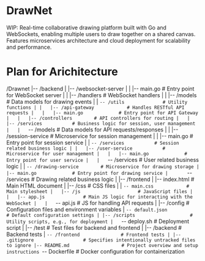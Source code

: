 # DrawNet
WIP: Real-time collaborative drawing platform built with Go and WebSockets, enabling multiple users to draw together on a shared canvas. Features microservices architecture and cloud deployment for scalability and performance.

# Plan for Arichitecture
/Drawnet
|-- /backend
|   |-- /websocket-server
|   |   |-- main.go             # Entry point for WebSocket server
|   |   |-- /handlers           # WebSocket handlers
|   |   |-- /models             # Data models for drawing events
|   |   `-- /utils              # Utility functions
|
|   |-- /api-gateway            # Handles RESTful API requests
|   |   |-- main.go             # Entry point for API Gateway
|   |   |-- /controllers        # API controllers for routing
|   |   |-- /services           # Business logic for session, user management
|   |   `-- /models             # Data models for API requests/responses
|
|   |-- /session-service        # Microservice for session management
|   |   |-- main.go             # Entry point for session service
|   |   `-- /services           # Session related business logic
|
|   |-- /user-service           # Microservice for user management
|   |   |-- main.go             # Entry point for user service
|   |   `-- /services           # User related business logic
|
|   `-- /drawing-service        # Microservice for drawing storage
|       |-- main.go             # Entry point for drawing service
|       `-- /services           # Drawing related business logic
|
|-- /frontend
|   |-- index.html              # Main HTML document
|   |-- /css                    # CSS files
|   |   `-- main.css            # Main stylesheet
|   |-- /js                     # JavaScript files
|   |   |-- app.js              # Main JS logic for interacting with the WebSocket
|   |   `-- api.js              # JS for handling API requests
|
|-- /config                     # Configuration files and environment variables
|   `-- default.json            # Default configuration settings
|
|-- /scripts                    # Utility scripts, e.g., for deployment
|   `-- deploy.sh               # Deployment script
|
|-- /test                       # Test files for backend and frontend
|   |-- /backend                # Backend tests
|   `-- /frontend               # Frontend tests
|
|-- .gitignore                  # Specifies intentionally untracked files to ignore
|-- README.md                   # Project overview and setup instructions
`-- Dockerfile                  # Docker configuration for containerization